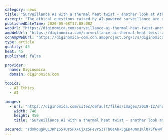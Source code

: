 ```yaml
---
category: news
title: "Surveillance AI with a thermal heat twist - another look at Athena Security, with COVID-19 in mind"
excerpt: "The ethical questions raised by AI-powered surveillance are numerous. Athena Security has some thoughtful answers - but what happens when we extend those capabilities into thermal heat detection?"
publishedDateTime: 2020-05-08T17:08:00Z
webUrl: "https://diginomica.com/surveillance-ai-thermal-heat-twist-another-look-athena-security-covid-19-mind"
ampWebUrl: "https://diginomica.com/surveillance-ai-thermal-heat-twist-another-look-athena-security-covid-19-mind?amp"
cdnAmpWebUrl: "https://diginomica-com.cdn.ampproject.org/c/s/diginomica.com/surveillance-ai-thermal-heat-twist-another-look-athena-security-covid-19-mind?amp"
type: article
quality: 45
heat: 45
published: false

provider:
  name: Diginomica
  domain: diginomica.com

topics:
  - AI Ethics
  - AI

images:
  - url: "https://diginomica.com/sites/default/files/images/2019-12/shutterstock_Kiselev%20Andrey%20Valerevich-1519150145.jpg"
    width: 740
    height: 450
    title: "Surveillance AI with a thermal heat twist - another look at Athena Security, with COVID-19 in mind"

secured: "YdXkougkUL3Kh155TUr5FX+CjXz5Fevr53TTh0eAb+5gED4UnmiKl07Sf6+MldY8SHzd116utiU05BkRb73zPDOu34HEeedhU7ieH4eFRwV+6n2sk3/p5HP8e2K6iVtCRTg6+fXwJZ0wafDmKbNhseC2tQq2kjHoPiFF5Y/lcHow8988I2Cm7wb4nfJxblF83p5I6y8bQ/3pJpq73AvF7OOc0b2DRWmjsm9CjsV4MATO717NRCstsrUZBsCYqVmSZvgnbhJagz99IFOp4iea1qZpWkrM9sDP0WvSlI2uhYrzo+M2AjBzJK6+unxDnfuk;cFK5vmroPhhaG+ryNwI8mw=="
---
```


